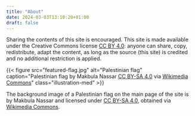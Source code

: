 ```yaml
---
title: "About"
date: 2024-03-03T13:10:20+01:00
draft: false
---
```



Sharing the contents of this site is encouraged. This site is made available under the Creative Commons license [CC BY 4.0](https://creativecommons.org/licenses/by/4.0/): anyone can share, copy, redistribute, adapt the content, as long as the source (this site) is credited and no additional restriction is applied. 

{{< figure
    src="featured-flag.jpg"
    alt="Palestinian flag"
    caption="Palestinian flag by Makbula Nassar [CC BY-SA 4.0](https://creativecommons.org/licenses/by-sa/4.0) via [Wikimedia Commons](https://commons.wikimedia.org/wiki/File:Palestine_flag_11.jpg)"
    class="illustration-med"
    >}}


The background image of a Palestinian flag on the main page of the site is by Makbula Nassar and licensed under [CC BY-SA 4.0](https://creativecommons.org/licenses/by-sa/4.0), obtained via [Wikimedia Commons](https://commons.wikimedia.org/wiki/File:Palestine_flag_11.jpg).



